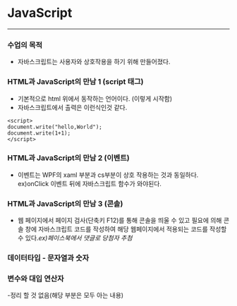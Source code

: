 # JavaScript
-------
### 수업의 목적
 - 자바스크립트는 사용자와 상호작용을 하기 위해 만들어졌다.

### HTML과 JavaScript의 만남 1 (script 태그)
 - 기본적으로 html 위에서 동작하는 언어이다. (이렇게 시작함)  
 - 자바스크립트에서 출력은 이런식인것 같다.
 ```{.JavaScript}
 <script>
document.write("hello,World");
document.write(1+1);
</script>
```

### HTML과 JavaScript의 만남 2 (이벤트)
 - 이벤트는 WPF의 xaml 부분과 cs부분이 상호 작용하는 것과 동일하다.   ex)onClick 이벤트 뒤에 자바스크립트 함수가 와야된다.

### HTML과 JavaScript의 만남 3 (콘솔)
 - 웹 페이지에서 페이지 검사(단축키 F12)를 통해 콘솔을 띄울 수 있고 필요에 의해 콘솔 창에 자바스크립트 코드를 작성하여 해당 웹페이지에서 적용되는 코드를 작성할 수 있다.*ex)페이스북에서 댓글로 당첨자 추첨*

### 데이터타입 - 문자열과 숫자
### 변수와 대입 연산자
 -정리 할 것 없음(해당 부분은 모두 아는 내용)
